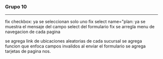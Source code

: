 ### Grupo 10
---
fix checkbox: ya se seleccionan solo uno
fix select name="plan: ya se muestra el mensaje del campo select del formulario
fix se arregla menu de navegacion de cada pagina


se agrega link de ubicaciones aleatorias de cada sucursal
se agrega funcion que enfoca campos invalidos al enviar el formulario
se agrega tarjetas de pagina nos.
